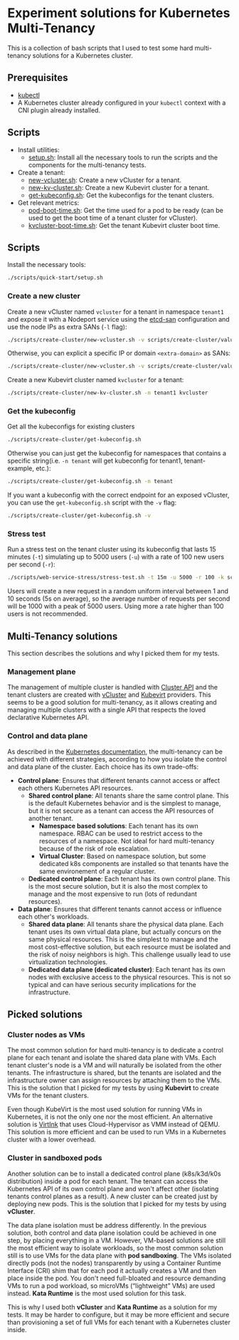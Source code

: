
# Experiment solutions for Kubernetes Multi-Tenancy

This is a collection of bash scripts that I used to test some hard multi-tenancy solutions for a Kubernetes cluster.

## Prerequisites
- [kubectl](https://kubernetes.io/docs/tasks/tools/install-kubectl/)
- A Kubernetes cluster already configured in your `kubectl` context with a CNI plugin already installed.

## Scripts
- Install utilities:
  - [setup.sh](scripts/quick-start/setup.sh): Install all the necessary tools to run the scripts and the components for the multi-tenancy tests.
- Create a tenant:
  - [new-vcluster.sh](scripts/create-tenant/new-vcluster.sh): Create a new vCluster for a tenant.
  - [new-kv-cluster.sh](scripts/create-tenant/new-kv-cluster.sh): Create a new Kubevirt cluster for a tenant.
  - [get-kubeconfig.sh](scripts/create-tenant/get-kubeconfig.sh): Get the kubeconfigs for the tenant clusters.
- Get relevant metrics:
  - [pod-boot-time.sh](scripts/metrics/pod-boot-time.sh): Get the time used for a pod to be ready (can be used to get the boot time of a tenant cluster for vCluster).
  - [kvcluster-boot-time.sh](scripts/metrics/kvcluster-boot-time.sh): Get the tenant Kubevirt cluster boot time.

## Scripts
Install the necessary tools:
```bash
./scripts/quick-start/setup.sh
```
### Create a new cluster
Create a new vCluster named `vcluster` for a tenant in namespace `tenant1` and expose it with a Nodeport service using the [etcd-san](scripts/create-cluster/values/etcd-san.yaml) configuration and use the node IPs as extra SANs (`-l` flag):
```bash
./scripts/create-cluster/new-vcluster.sh -v scripts/create-cluster/values/etcd-san.yaml -n tenant1 -l vcluster
```
Otherwise, you can explicit a specific IP or domain `<extra-domain>` as SANs:
```bash
./scripts/create-cluster/new-vcluster.sh -v scripts/create-cluster/values/etcd-san.yaml -n tenant1 -a <extra-domain> vcluster 
```

Create a new Kubevirt cluster named `kvcluster` for a tenant:
```bash
./scripts/create-cluster/new-kv-cluster.sh -n tenant1 kvcluster
```

### Get the kubeconfig
Get all the kubeconfigs for existing clusters
```bash
./scripts/create-cluster/get-kubeconfig.sh
```

Otherwise you can just get the kubeconfig for namespaces that contains a specific string(i.e. `-n tenant` will get kubeconfig for tenant1, tenant-example, etc.):
```bash
./scripts/create-cluster/get-kubeconfig.sh -n tenant
```


If you want a kubeconfig with the correct endpoint for an exposed vCluster, you can use the `get-kubeconfig.sh` script with the `-v` flag:
```bash
./scripts/create-cluster/get-kubeconfig.sh -v
```	

### Stress test
Run a stress test on the tenant cluster using its kubeconfig that lasts 15 minutes (`-t`) simulating up to 5000 users (`-u`) with a rate of 100 new users per second (`-r`):
```bash
./scripts/web-service-stress/stress-test.sh -t 15m -u 5000 -r 100 -k scripts/create-cluster/kubeconfigs/tenant-vcluster.yaml
```
Users will create a new request in a random uniform interval between 1 and 10 seconds (5s on average), so the average number of requests per second will be 1000 with a peak of 5000 users.
Using more a rate higher than 100 users is not recommended.






## Multi-Tenancy solutions
This section describes the solutions and why I picked them for my tests.
### Management plane 
The management of multiple cluster is handled with [Cluster API](https://github.com/kubernetes-sigs/cluster-api) and the tenant clusters are created with [vCluster](https://github.com/loft-sh/cluster-api-provider-vcluster) and [Kubevirt](https://github.com/kubernetes-sigs/cluster-api-provider-kubevirt) providers. This seems to be a good solution for multi-tenancy, as it allows creating and managing multiple clusters with a single API that respects the loved declarative Kubernetes API.
### Control and data plane
As described in the [Kubernetes documentation](https://kubernetes.io/docs/concepts/security/multi-tenancy/), the multi-tenancy can be achieved with different strategies, according to how you isolate the control and data plane of the cluster. Each choice has its own trade-offs:
- **Control plane**: Ensures that different tenants cannot access or affect each others Kubernetes API resources.
  - **Shared control plane**: All tenants share the same control plane. This is the default Kubernetes behavior and is the simplest to manage, but it is not secure as a tenant can access the API resources of another tenant.
    - **Namespace based solutions**: Each tenant has its own namespace. RBAC can be used to restrict access to the resources of a namespace. Not ideal for hard multi-tenancy because of the risk of role escalation.
    - **Virtual Cluster**: Based on namespace solution, but some dedicated k8s components are installed so that tenants have the same environement of a regular cluster.
  - **Dedicated control plane**: Each tenant has its own control plane. This is the most secure solution, but it is also the most complex to manage and the most expensive to run (lots of redundant resources).
- **Data plane**: Ensures that different tenants cannot access or influence each other's workloads.
  - **Shared data plane**: All tenants share the physical data plane. Each tenant uses its own virtual data plane, but actually concurs on the same physical resources. This is the simplest to manage and the most cost-effective solution, but each resource must be isolated and the risk of noisy neighbors is high. This challenge usually lead to use virtualization technologies.
  - **Dedicated data plane (dedicated cluster)**: Each tenant has its own nodes with exclusive access to the physical resources. This is not so typical and can have serious security implications for the infrastructure.

## Picked solutions

### Cluster nodes as VMs
The most common solution for hard multi-tenancy is to dedicate a control plane for each tenant and isolate the shared data plane with VMs. Each tenant cluster's node is a VM and will naturally be isolated from the other tenants. The infrastructure is shared, but the tenants are isolated and the infrastructure owner can assign resources by attaching them to the VMs. This is the solution that I picked for my tests by using **Kubevirt** to create VMs for the tenant clusters.

Even though KubeVirt is the most used solution for running VMs in Kubernetes, it is not the only one nor the most efficient. An alternative solution is [VirtInk](https://github.com/smartxworks/virtink) that uses Cloud-Hypervisor as VMM instead of QEMU. This solution is more efficient and can be used to run VMs in a Kubernetes cluster with a lower overhead.

### Cluster in sandboxed pods
Another solution can be to install a dedicated control plane (k8s/k3d/k0s distribution) inside a pod for each tenant. The tenant can access the Kubernetes API of its own control plane and won't affect other (isolating tenants control planes as a result). A new cluster can be created just by deploying new pods. This is the solution that I picked for my tests by using **vCluster**.

The data plane isolation must be address differently. In the previous solution, both control and data plane isolation could be achieved in one step, by placing everything in a VM. However, VM-based solutions are still the most efficient way to isolate workloads, so the most common solution still is to use VMs for the data plane with **pod sandboxing**. The VMs isolated directly pods (not the nodes) transparently by using a Container Runtime Interface (CRI) shim that for each pod it actually creates a VM and then place inside the pod. You don't need full-bloated and resource demanding VMs to run a pod workload, so microVMs (“lightweight” VMs) are used instead. **Kata Runtime** is the most used solution for this task.

This is why I used both **vCluster** and **Kata Runtime** as a solution for my tests. It may be harder to configure, but it may be more efficient and secure than provisioning a set of full VMs for each tenant with a Kubernetes cluster inside.
